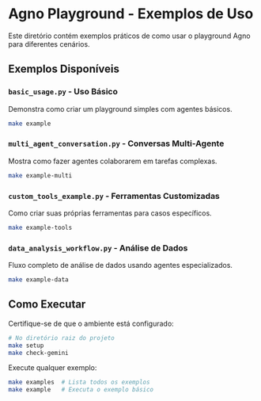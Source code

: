 # Agno Playground - Exemplos de Uso

Este diretório contém exemplos práticos de como usar o playground Agno para diferentes cenários.

## Exemplos Disponíveis

### `basic_usage.py` - Uso Básico
Demonstra como criar um playground simples com agentes básicos.

```bash
make example
```

### `multi_agent_conversation.py` - Conversas Multi-Agente
Mostra como fazer agentes colaborarem em tarefas complexas.

```bash
make example-multi
```

### `custom_tools_example.py` - Ferramentas Customizadas
Como criar suas próprias ferramentas para casos específicos.

```bash
make example-tools
```

### `data_analysis_workflow.py` - Análise de Dados
Fluxo completo de análise de dados usando agentes especializados.

```bash
make example-data
```

## Como Executar

Certifique-se de que o ambiente está configurado:

```bash
# No diretório raiz do projeto
make setup
make check-gemini
```

Execute qualquer exemplo:

```bash
make examples  # Lista todos os exemplos
make example   # Executa o exemplo básico
```
